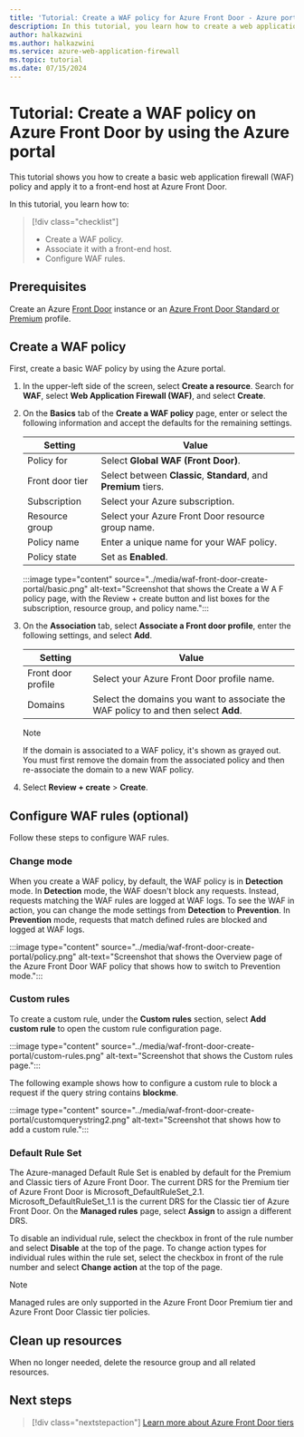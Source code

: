```yaml
---
title: 'Tutorial: Create a WAF policy for Azure Front Door - Azure portal'
description: In this tutorial, you learn how to create a web application firewall (WAF) policy by using the Azure portal.
author: halkazwini
ms.author: halkazwini
ms.service: azure-web-application-firewall
ms.topic: tutorial
ms.date: 07/15/2024
---
```


# Tutorial: Create a WAF policy on Azure Front Door by using the Azure portal

This tutorial shows you how to create a basic web application firewall (WAF) policy and apply it to a front-end host at Azure Front Door.

In this tutorial, you learn how to:

> [!div class="checklist"]
> * Create a WAF policy.
> * Associate it with a front-end host.
> * Configure WAF rules.

## Prerequisites

Create an Azure [Front Door](../../frontdoor/quickstart-create-front-door.md) instance or an [Azure Front Door Standard or Premium](../../frontdoor/standard-premium/create-front-door-portal.md) profile.

## Create a WAF policy

First, create a basic WAF policy by using the Azure portal.

1. In the upper-left side of the screen, select **Create a resource**. Search for **WAF**, select **Web Application Firewall (WAF)**, and select **Create**.

1. On the **Basics** tab of the **Create a WAF policy** page, enter or select the following information and accept the defaults for the remaining settings.

    | Setting                 | Value                                              |
    | ---                     | ---                                                |
    | Policy for              | Select **Global WAF (Front Door)**. |
    | Front door tier         | Select between **Classic**, **Standard**, and **Premium** tiers. |
    | Subscription            | Select your Azure subscription.|
    | Resource group          | Select your Azure Front Door resource group name.|
    | Policy name             | Enter a unique name for your WAF policy.|
    | Policy state            | Set as **Enabled**. |

   :::image type="content" source="../media/waf-front-door-create-portal/basic.png" alt-text="Screenshot that shows the Create a W A F policy page, with the Review + create button and list boxes for the subscription, resource group, and policy name.":::

1. On the **Association** tab, select **Associate a Front door profile**, enter the following settings, and select **Add**.

    | Setting                 | Value                                              |
    | ---                     | ---                                                |
    | Front door profile              | Select your Azure Front Door profile name. |
    | Domains          | Select the domains you want to associate the WAF policy to and then select **Add**. |
    
    > [!NOTE]
    > If the domain is associated to a WAF policy, it's shown as grayed out. You must first remove the domain from the associated policy and then re-associate the domain to a new WAF policy.

1. Select **Review + create** > **Create**.

## Configure WAF rules (optional)

Follow these steps to configure WAF rules.

### Change mode

When you create a WAF policy, by default, the WAF policy is in **Detection** mode. In **Detection** mode, the WAF doesn't block any requests. Instead, requests matching the WAF rules are logged at WAF logs.
To see the WAF in action, you can change the mode settings from **Detection** to **Prevention**. In **Prevention** mode, requests that match defined rules are blocked and logged at WAF logs.

 :::image type="content" source="../media/waf-front-door-create-portal/policy.png" alt-text="Screenshot that shows the Overview page of the Azure Front Door WAF policy that shows how to switch to Prevention mode.":::

### Custom rules

To create a custom rule, under the **Custom rules** section, select **Add custom rule** to open the custom rule configuration page.

:::image type="content" source="../media/waf-front-door-create-portal/custom-rules.png" alt-text="Screenshot that shows the Custom rules page.":::

The following example shows how to configure a custom rule to block a request if the query string contains **blockme**.

:::image type="content" source="../media/waf-front-door-create-portal/customquerystring2.png" alt-text="Screenshot that shows how to add a custom rule.":::

### Default Rule Set

The Azure-managed Default Rule Set is enabled by default for the Premium and Classic tiers of Azure Front Door. The current DRS for the Premium tier of Azure Front Door is Microsoft_DefaultRuleSet_2.1. Microsoft_DefaultRuleSet_1.1 is the current DRS for the Classic tier of Azure Front Door. On the **Managed rules** page, select **Assign** to assign a different DRS.

To disable an individual rule, select the checkbox in front of the rule number and select **Disable** at the top of the page. To change action types for individual rules within the rule set, select the checkbox in front of the rule number and select **Change action** at the top of the page.

> [!NOTE]
> Managed rules are only supported in the Azure Front Door Premium tier and Azure Front Door Classic tier policies.

## Clean up resources

When no longer needed, delete the resource group and all related resources.

## Next steps

> [!div class="nextstepaction"]
> [Learn more about Azure Front Door tiers](../../frontdoor/standard-premium/tier-comparison.md)

